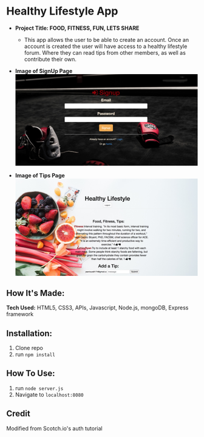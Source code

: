 # Healthy Lifestyle App

* **Project Title: FOOD, FITNESS, FUN, LETS SHARE**
  - This app allows the user to be able to create an account. Once an account is created the user will have access to a healthy lifestyle forum. Where they can read tips from other members, as well as contribute their own.

* **Image of SignUp Page**
![](public/img/signup.png)

* **Image of Tips Page**
![](public/img/forum2.png)

## How It's Made:

**Tech Used:** HTML5, CSS3, APIs, Javascript, Node.js, mongoDB, Express framework


## Installation:

1. Clone repo
2. run `npm install`

## How To Use:

1. run `node server.js`
2. Navigate to `localhost:8080`

## Credit

Modified from Scotch.io's auth tutorial
